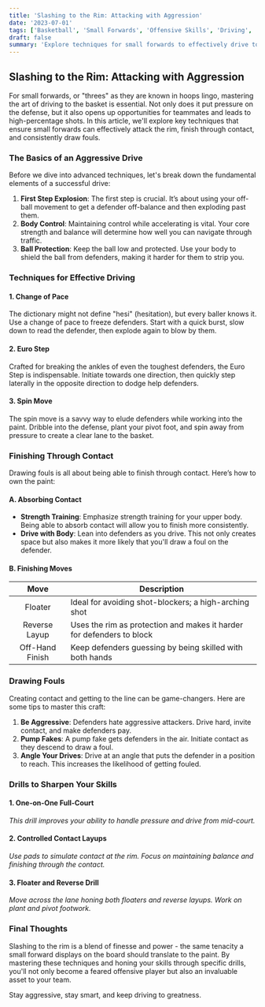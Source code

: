 ```yaml
---
title: 'Slashing to the Rim: Attacking with Aggression'
date: '2023-07-01'
tags: ['Basketball', 'Small Forwards', 'Offensive Skills', 'Driving', 'Techniques', 'Finishing', 'Drawing Fouls', 'Coaching Tips']
draft: false
summary: 'Explore techniques for small forwards to effectively drive to the basket, including finishing through contact and drawing fouls.'
---
```


## Slashing to the Rim: Attacking with Aggression

For small forwards, or "threes" as they are known in hoops lingo, mastering the art of driving to the basket is essential. Not only does it put pressure on the defense, but it also opens up opportunities for teammates and leads to high-percentage shots. In this article, we'll explore key techniques that ensure small forwards can effectively attack the rim, finish through contact, and consistently draw fouls.

### The Basics of an Aggressive Drive
Before we dive into advanced techniques, let's break down the fundamental elements of a successful drive:

1. **First Step Explosion**: The first step is crucial. It’s about using your off-ball movement to get a defender off-balance and then exploding past them.
2. **Body Control**: Maintaining control while accelerating is vital. Your core strength and balance will determine how well you can navigate through traffic.
3. **Ball Protection**: Keep the ball low and protected. Use your body to shield the ball from defenders, making it harder for them to strip you.

### Techniques for Effective Driving

#### 1. Change of Pace
The dictionary might not define "hesi" (hesitation), but every baller knows it. Use a change of pace to freeze defenders. Start with a quick burst, slow down to read the defender, then explode again to blow by them.

#### 2. Euro Step
Crafted for breaking the ankles of even the toughest defenders, the Euro Step is indispensable. Initiate towards one direction, then quickly step laterally in the opposite direction to dodge help defenders.

#### 3. Spin Move
The spin move is a savvy way to elude defenders while working into the paint. Dribble into the defense, plant your pivot foot, and spin away from pressure to create a clear lane to the basket.

### Finishing Through Contact
Drawing fouls is all about being able to finish through contact. Here’s how to own the paint:

#### A. Absorbing Contact
* **Strength Training**: Emphasize strength training for your upper body. Being able to absorb contact will allow you to finish more consistently.
* **Drive with Body**: Lean into defenders as you drive. This not only creates space but also makes it more likely that you'll draw a foul on the defender.

#### B. Finishing Moves

| Move | Description |
|:----:|-------------|
| Floater | Ideal for avoiding shot-blockers; a high-arching shot |
| Reverse Layup | Uses the rim as protection and makes it harder for defenders to block |
| Off-Hand Finish | Keep defenders guessing by being skilled with both hands |

### Drawing Fouls
Creating contact and getting to the line can be game-changers. Here are some tips to master this craft:

1. **Be Aggressive**: Defenders hate aggressive attackers. Drive hard, invite contact, and make defenders pay.
2. **Pump Fakes**: A pump fake gets defenders in the air. Initiate contact as they descend to draw a foul.
3. **Angle Your Drives**: Drive at an angle that puts the defender in a position to reach. This increases the likelihood of getting fouled.

### Drills to Sharpen Your Skills

#### 1. **One-on-One Full-Court**
*This drill improves your ability to handle pressure and drive from mid-court.*

#### 2. **Controlled Contact Layups**
*Use pads to simulate contact at the rim. Focus on maintaining balance and finishing through the contact.*

#### 3. **Floater and Reverse Drill**
*Move across the lane honing both floaters and reverse layups. Work on plant and pivot footwork.*

### Final Thoughts
Slashing to the rim is a blend of finesse and power - the same tenacity a small forward displays on the board should translate to the paint. By mastering these techniques and honing your skills through specific drills, you'll not only become a feared offensive player but also an invaluable asset to your team.

Stay aggressive, stay smart, and keep driving to greatness.
```